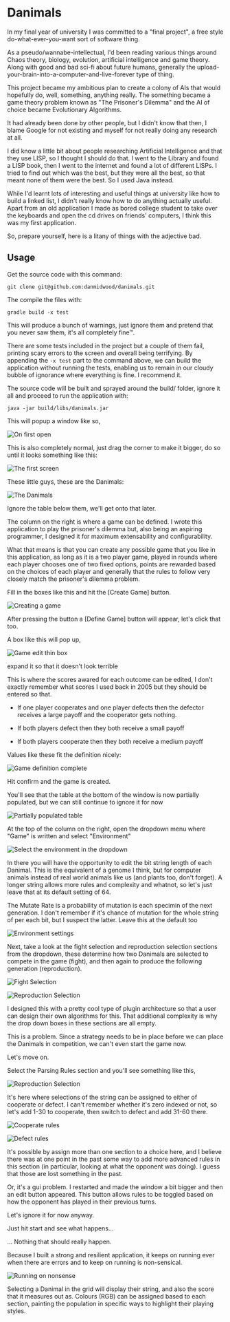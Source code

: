 # Danimals

In my final year of university I was committed to a "final project", a
free style do-what-ever-you-want sort of software thing.

As a pseudo/wannabe-intellectual, I'd been reading various things around
Chaos theory, biology, evolution, artificial intelligence and game
theory. Along with good and bad sci-fi about future humans, generally
the upload-your-brain-into-a-computer-and-live-forever type of thing.

This project became my ambitious plan to create a colony of AIs that
would hopefully do, well, something, anything really.
The something became a game theory problem known as "The Prisoner's
 Dilemma" and the AI of choice became Evolutionary Algorithms.

It had already been done by other people, but I didn't know that then, I
blame Google for not existing and myself for not really doing any
research at all.

I did know a little bit about people researching Artificial Intelligence
and that they use LISP, so I thought I should do that. I went to the
Library and found a LISP book, then I went to the internet and found a
lot of different LISPs. I tried to find out which was the best, but they
were all the best, so that meant none of them were the best. So I used
Java instead.

While I'd learnt lots of interesting and useful things at university
like how to build a linked list, I didn't really know how to do anything
actually useful. Apart from an old application I made as bored college
student to take over the keyboards and open the cd drives on friends'
computers, I think this was my first application.

So, prepare yourself, here is a litany of things with the adjective bad.


## Usage

Get the source code with this command:

    git clone git@github.com:danmidwood/danimals.git

The compile the files with:

    gradle build -x test

This will produce a bunch of warnings, just ignore them and pretend that
you never saw them, it's all completely fine™.

There are some tests included in the project but a couple of them fail,
printing scary errors to the screen and overall being terrifying. By
appending the `-x test` part to the command above, we can build the
application without running the tests, enabling us to remain in our
cloudy bubble of ignorance where everything is fine. I recommend it.

The source code will be built and sprayed around the build/ folder,
ignore it all and proceed to run the application with:

    java -jar build/libs/danimals.jar

This will popup a window like so,

![On first open](https://github.com/danmidwood/danimals/raw/graduation/docs/initial_open.png)

This is also completely normal, just drag the corner to make it bigger,
do so until it looks something like this:

![The first screen](https://github.com/danmidwood/danimals/raw/graduation/docs/home_screen.png)

These little guys, these are the Danimals:

![The Danimals](https://github.com/danmidwood/danimals/raw/graduation/docs/the_danimals.png)

Ignore the table below them, we'll get onto that later.

The column on the right is where a game can be defined. I wrote this
application to play the prisoner's dilemma but, also being an aspiring
programmer, I designed it for maximum extensability and configurability.

What that means is that you can create any possible game that you like
in this application, as long as it is a two player game, played in
rounds where each player chooses one of two fixed options, points are
rewarded based on the choices of each player and generally that the
rules to follow very closely match the prisoner's dilemma problem.

Fill in the boxes like this and hit the [Create Game] button.

![Creating a game](https://github.com/danmidwood/danimals/raw/graduation/docs/game_create.png)

After pressing the button a [Define Game] button will appear, let's
click that too.

A box like this will pop up,

![Game edit thin box](https://github.com/danmidwood/danimals/raw/graduation/docs/game_editing_thin.png)

expand it so that it doesn't look terrible

This is where the scores awared for each outcome can be edited, I don't
exactly remember what scores I used back in 2005 but they should be
entered so that.

* If one player cooperates and one player defects then the defector
  receives a large payoff and the cooperator gets nothing.

* If both players defect then they both receive a small payoff

* If both players cooperate then they both receive a medium payoff

Values like these fit the definition nicely:

![Game definition complete](https://github.com/danmidwood/danimals/raw/graduation/docs/game_edited.png)

Hit confirm and the game is created.

You'll see that the table at the bottom of the window is now partially
populated, but we can still continue to ignore it for now

![Partially populated table](https://github.com/danmidwood/danimals/raw/graduation/docs/partially_populated_table.png)

At the top of the column on the right, open the dropdown menu where
"Game" is written and select "Environment"

![Select the environment in the dropdown](https://github.com/danmidwood/danimals/raw/graduation/docs/selecting_environment.png)

In there you will have the opportunity to edit the bit string length of
each Danimal. This is the equivalent of a genome I think, but for
computer animals instead of real world animals like us (and plants too,
don't forget). A longer string allows more rules and complexity and
whatnot, so let's just leave that at its default setting of 64.

The Mutate Rate is a probability of mutation is each specimin of the
next generation. I don't remember if it's chance of mutation for the
whole string of per each bit, but I suspect the latter. Leave this at
the default too

![Environment settings](https://github.com/danmidwood/danimals/raw/graduation/docs/environment_settings.png)

Next, take a look at the fight selection and reproduction selection
sections from the dropdown, these determine how two Danimals are
selected to compete in the game (fight), and then again to produce the
following generation (reproduction).

![Fight Selection](https://github.com/danmidwood/danimals/raw/graduation/docs/fight_selection.png)

![Reproduction Selection](https://github.com/danmidwood/danimals/raw/graduation/docs/reproduction_selection.png)

I designed this with a pretty cool type of plugin architecture so that
a user can design their own algorithms for this. That additional
complexity is why the drop down boxes in these sections are all empty.

This is a problem. Since a strategy needs to be in place before we can
place the Danimals in competition, we can't even start the game now.

Let's move on.

Select the Parsing Rules section and you'll see something like this,

![Reproduction Selection](https://github.com/danmidwood/danimals/raw/graduation/docs/parsing_rules.png)

It's here where selections of the string can be assigned to either of
cooperate or defect. I can't remember whether it's zero indexed or not,
so let's add 1-30 to cooperate, then switch to defect and add 31-60
there.

![Cooperate rules](https://github.com/danmidwood/danimals/raw/graduation/docs/cooperate_rules.png)

![Defect rules](https://github.com/danmidwood/danimals/raw/graduation/docs/defect_rules.png)

It's possible by assign more than one section to a choice here, and I
believe there was at one point in the past some way to add more advanced
rules in this section (in particular, looking at what the opponent was
doing). I guess that those are lost something in the past.

Or, it's a gui problem. I restarted and made the window a bit bigger and
then an edit button appeared. This button allows rules to be toggled
based on how the opponent has played in their previous turns.

Let's ignore it for now anyway.

Just hit start and see what happens...

... Nothing that should really happen.

Because I built a strong and resilient application, it keeps on running
ever when there are errors and to keep on running is non-sensical.

![Running on nonsense](https://github.com/danmidwood/danimals/raw/graduation/docs/running_nonsense.png)

Selecting a Danimal in the grid will display their string, and also the
score that it measures out as. Colours (RGB) can be assigned based to
each section, painting the population in specific ways to highlight
their playing styles.
